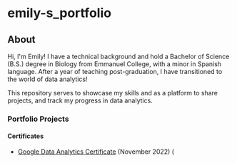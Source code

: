 # emily-s_portfolio

## About
Hi, I'm Emily! I have a technical background and hold a Bachelor of Science (B.S.) degree in Biology from Emmanuel College, with a minor in Spanish language. After a year of teaching post-graduation, I have transitioned to the world of data analytics!

This repository serves to showcase my skills and as a platform to share projects, and track my progress in data analytics.

### Portfolio Projects

#### Certificates
- [Google Data Analytics Certificate](https://www.credly.com/badges/a90cbf2a-38c5-446c-b915-f25c7e087f54/public_url) (November 2022) (
